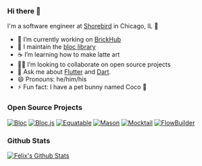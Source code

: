 ### Hi there 👋

I'm a software engineer at [Shorebird](https://shorebird.dev) in Chicago, IL 🌆

- 🧱 I’m currently working on [BrickHub](https://brickhub.dev)
- 🔭 I maintain the [bloc library](https://bloclibrary.dev)
- ☕ I’m learning how to make latte art
- 🧑‍💻 I’m looking to collaborate on open source projects
- 💬 Ask me about [Flutter](https://flutter.dev) and [Dart](https://dart.dev).
- 😄 Pronouns: he/him/his
- ⚡ Fun fact: I have a pet bunny named Coco 🐰

### Open Source Projects

[![Bloc](https://github-readme-stats.vercel.app/api/pin/?username=felangel&repo=bloc)](https://github.com/felangel/bloc)
[![Bloc.js](https://github-readme-stats.vercel.app/api/pin/?username=felangel&repo=bloc.js)](https://github.com/felangel/bloc.js)
[![Equatable](https://github-readme-stats.vercel.app/api/pin/?username=felangel&repo=equatable)](https://github.com/felangel/equatable)
[![Mason](https://github-readme-stats.vercel.app/api/pin/?username=felangel&repo=mason)](https://github.com/felangel/mason)
[![Mocktail](https://github-readme-stats.vercel.app/api/pin/?username=felangel&repo=mocktail)](https://github.com/felangel/mocktail)
[![FlowBuilder](https://github-readme-stats.vercel.app/api/pin/?username=felangel&repo=flow_builder)](https://github.com/felangel/flow_builder)

### Github Stats

[![Felix's Github Stats](https://github-readme-stats.vercel.app/api?username=felangel&count_private=true&theme=default&show_icons=true)](https://github.com/felangel)
